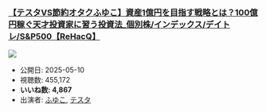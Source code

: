 ### [【テスタVS節約オタクふゆこ】資産1億円を目指す戦略とは？100億円稼ぐ天才投資家に習う投資法_個別株/インデックス/デイトレ/S&P500【ReHacQ】](https://www.youtube.com/watch?v=kTNPEvtN-rw)
[![](https://img.youtube.com/vi/kTNPEvtN-rw/sddefault.jpg)](https://www.youtube.com/watch?v=kTNPEvtN-rw)
-   公開日: 2025-05-10
-   視聴数: 455,172
-   **いいね数: 4,867**
-   出演者: [ふゆこ](/rehacq_fan/people/ふゆこ "wikilink"), [テスタ](/rehacq_fan/people/テスタ "wikilink")
